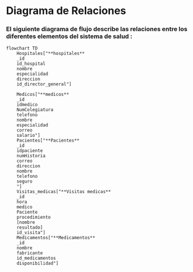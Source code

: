 # Diagrama de Relaciones

### El siguiente  diagrama de flujo describe las relaciones entre los diferentes elementos del sistema de salud :



```mermaid
flowchart TD
    Hospitales["**hospitales**
    _id
    id_hospital
    nombre
    especialidad
    direccion
    id_director_general"]

    Medicos["**medicos**
    _id
    idmedico
    NumColegiatura
    telefono
    nombre
    especialidad
    correo
    salario"]
    Pacientes["**Pacientes**
    _id
    idpaciente
    numHistoria
    correo
    direccion
    nombre
    telefono
    seguro
    "]
    Visitas_medicas["**Visitas medicas** 
    _id
    hora
    medico
    Paciente
    procedimiento
    [nombre
    resultado]
    id_visita"]
    Medicamentos["**Medicamentos** 
    _id
    nombre
    fabricante
    id_medicamentos
    disponibilidad"]
```
